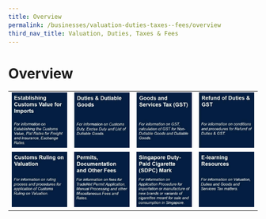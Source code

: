 ```yaml
---
title: Overview 
permalink: /businesses/valuation-duties-taxes--fees/overview
third_nav_title: Valuation, Duties, Taxes & Fees
---
```


# **Overview**

|  |  |  |  |
|--|--|--|--|
|[![](/images/v1.jpg)](/businesses/valuation-duties-taxes--fees/establishing-customs-value-for-imports/establishing-the-customs-value) |[![](/images/v2.jpg)](/businesses/valuation-duties-taxes-and-fees/duties-and-dutiable-goods) | [![](/images/v3.jpg)](/businesses/valuation-duties-taxes--fees/goods-and-services-tax-gst)| [![](/images/v4.jpg)](/businesses/valuation-duties-taxes-fees/refund-of-duties-and-gst) |
| [![](/images/v5.jpg)](/businesses/valuation-duties-taxes--fees/customs-ruling-on-valuation) | [![](/images/v6.jpg)](/businesses/valuation-duties-taxes--fees/permits-documentation-and-other-fees) | [![](/images/v7.jpg)](/businesses/valuation-duties-taxes--fees/singapore-duty-paid-cigarette-sdpc-mark) | [![](/images/v8.jpg)](/businesses/valuation-duties-taxes--fees/e-learning-resources)|

